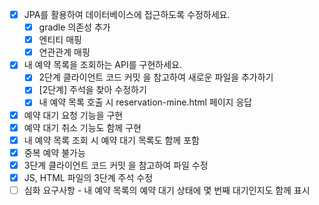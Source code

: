 - [x] JPA를 활용하여 데이터베이스에 접근하도록 수정하세요.
  - [x] gradle 의존성 추가
  - [x] 엔티티 매핑
  - [x] 연관관계 매핑

- [x] 내 예약 목록을 조회하는 API를 구현하세요.
  - [x] 2단계 클라이언트 코드 커밋 을 참고하여 새로운 파일을 추가하기
  - [x] [2단계] 주석을 찾아 수정하기
  - [x] 내 예약 목록 호출 시 reservation-mine.html 페이지 응답

- [x] 예약 대기 요청 기능을 구현
- [x] 예약 대기 취소 기능도 함께 구현
- [x] 내 예약 목록 조회 시 예약 대기 목록도 함께 포함
- [x] 중복 예약 불가능
- [x] 3단계 클라이언트 코드 커밋 을 참고하여 파일 수정
- [x] JS, HTML 파일의 3단계 주석 수정
- [ ] 심화 요구사항 - 내 예약 목록의 예약 대기 상태에 몇 번째 대기인지도 함께 표시

